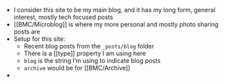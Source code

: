 ---
---

- I consider this site to be my main blog, and it has my long form, general interest, mostly tech focused posts
- [[BMC/Microblog]] is where my more personal and mostly photo sharing posts are
- Setup for this site:
	- Recent blog posts from the `_posts/blog` folder
	- There is a [[type]] property I am using here
	- `blog` is the string I’m using to indicate blog posts
	- `archive` would be for [[BMC/Archive]]
-